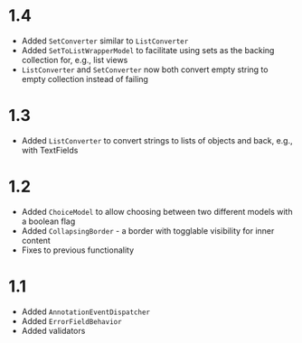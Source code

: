 # 1.4
- Added `SetConverter` similar to `ListConverter`
- Added `SetToListWrapperModel` to facilitate using sets as the backing collection for, e.g., list views 
- `ListConverter` and `SetConverter` now both convert empty string to empty collection instead of failing

# 1.3
- Added `ListConverter` to convert strings to lists of objects and back, e.g., with TextFields

# 1.2
- Added `ChoiceModel` to allow choosing between two different models with a boolean flag
- Added `CollapsingBorder` - a border with togglable visibility for inner content
- Fixes to previous functionality

# 1.1
- Added `AnnotationEventDispatcher`
- Added `ErrorFieldBehavior`
- Added validators
